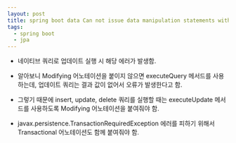 ```yaml
---
layout: post
title: spring boot data Can not issue data manipulation statements with executeQuery() 에러
tags:
  - spring boot
  - jpa
---
```


* 네이티브 쿼리로 업데이트 실행 시 해당 에러가 발생함.

* 알아보니 Modifying 어노테이션을 붙이지 않으면 executeQuery 메서드를 사용하는데, 업데이트 쿼리는 결과 값이 없어서 오류가 발생한다고 함.

* 그렇기 때문에 insert, update, delete 쿼리를 실행할 때는 executeUpdate 메서드를 사용하도록 Modifying 어노테이션을 붙여줘야 함.

* javax.persistence.TransactionRequiredException 에러를 피하기 위해서 Transactional 어노테이션도 함께 붙여줘야 함.
